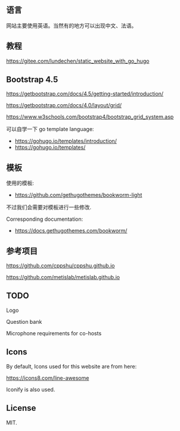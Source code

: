 ## 语言

网站主要使用英语。当然有的地方可以出现中文、法语。

## 教程

https://gitee.com/lundechen/static_website_with_go_hugo

## Bootstrap 4.5

https://getbootstrap.com/docs/4.5/getting-started/introduction/

https://getbootstrap.com/docs/4.0/layout/grid/

https://www.w3schools.com/bootstrap4/bootstrap_grid_system.asp

可以自学一下 go template language:
- https://gohugo.io/templates/introduction/
- https://gohugo.io/templates/

## 模板

使用的模板:

- https://github.com/gethugothemes/bookworm-light

不过我们会需要对模板进行一些修改.

Corresponding documentation: 

- https://docs.gethugothemes.com/bookworm/

## 参考项目
https://github.com/cppshu/cppshu.github.io

https://github.com/metislab/metislab.github.io

## TODO

Logo

Question bank

Microphone requirements for co-hosts

## Icons

By default, Icons used for this website are from here:

https://icons8.com/line-awesome

Iconify is also used.

## License

MIT. 